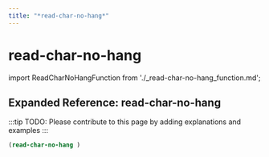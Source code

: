 ```yaml
---
title: "*read-char-no-hang*"
---
```


# read-char-no-hang

import ReadCharNoHangFunction from './_read-char-no-hang_function.md';

<ReadCharNoHangFunction />

## Expanded Reference: read-char-no-hang

:::tip
TODO: Please contribute to this page by adding explanations and examples
:::

```lisp
(read-char-no-hang )
```
